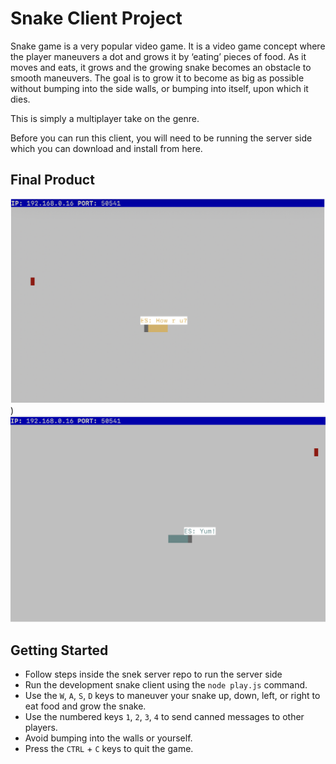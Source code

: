 # Snake Client Project

Snake game is a very popular video game. It is a video game concept where the player maneuvers a dot and grows it by ‘eating’ pieces of food. As it moves and eats, it grows and the growing snake becomes an obstacle to smooth maneuvers. The goal is to grow it to become as big as possible without bumping into the side walls, or bumping into itself, upon which it dies.

This is simply a multiplayer take on the genre.

Before you can run this client, you will need to be running the server side which you can download and install from here. 

## Final Product

![Snake Game Image](./snake%20image/image1.png))
![Snake Game Image2](./snake%20image/image2.png)


## Getting Started

- Follow steps inside the snek server repo to run the server side
- Run the development snake client using the `node play.js` command.
- Use the `W`, `A`, `S`, `D` keys to maneuver your snake up, down, left, or right to eat food and grow the snake. 
- Use the numbered keys `1`, `2`, `3`, `4` to send canned messages to other players. 
- Avoid bumping into the walls or yourself.
- Press the `CTRL` + `C` keys to quit the game. 